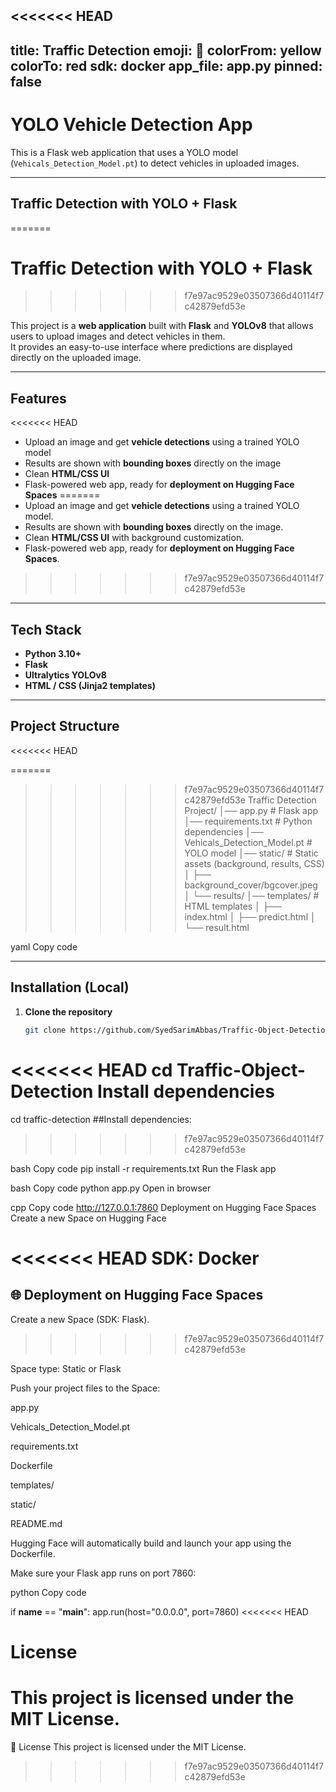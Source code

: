 <<<<<<< HEAD
---
title: Traffic Detection
emoji: 🚗
colorFrom: yellow
colorTo: red
sdk: docker
app_file: app.py
pinned: false
---

#  YOLO Vehicle Detection App

This is a Flask web application that uses a YOLO model (`Vehicals_Detection_Model.pt`) to detect vehicles in uploaded images.

---

##  Traffic Detection with YOLO + Flask
=======
#  Traffic Detection with YOLO + Flask
>>>>>>> f7e97ac9529e03507366d40114f7c42879efd53e

This project is a **web application** built with **Flask** and **YOLOv8** that allows users to upload images and detect vehicles in them.  
It provides an easy-to-use interface where predictions are displayed directly on the uploaded image.

---

##  Features
<<<<<<< HEAD
- Upload an image and get **vehicle detections** using a trained YOLO model  
- Results are shown with **bounding boxes** directly on the image  
- Clean **HTML/CSS UI**  
- Flask-powered web app, ready for **deployment on Hugging Face Spaces**
=======
- Upload an image and get **vehicle detections** using a trained YOLO model.  
- Results are shown with **bounding boxes** directly on the image.  
- Clean **HTML/CSS UI** with background customization.  
- Flask-powered web app, ready for **deployment on Hugging Face Spaces**.  
>>>>>>> f7e97ac9529e03507366d40114f7c42879efd53e

---

##  Tech Stack
- **Python 3.10+**
- **Flask**
- **Ultralytics YOLOv8**
- **HTML / CSS (Jinja2 templates)**

---

##  Project Structure
<<<<<<< HEAD

=======
>>>>>>> f7e97ac9529e03507366d40114f7c42879efd53e
Traffic Detection Project/
│── app.py # Flask app
│── requirements.txt # Python dependencies
│── Vehicals_Detection_Model.pt # YOLO model
│── static/ # Static assets (background, results, CSS)
│ ├── background_cover/bgcover.jpeg
│ └── results/
│── templates/ # HTML templates
│ ├── index.html
│ ├── predict.html
│ └── result.html

yaml
Copy code

---

##  Installation (Local)

1. **Clone the repository**
   ```bash
   git clone https://github.com/SyedSarimAbbas/Traffic-Object-Detection.git
<<<<<<< HEAD
   cd Traffic-Object-Detection
Install dependencies
=======
   cd traffic-detection
##Install dependencies:
>>>>>>> f7e97ac9529e03507366d40114f7c42879efd53e

bash
Copy code
pip install -r requirements.txt
Run the Flask app

bash
Copy code
python app.py
Open in browser

cpp
Copy code
http://127.0.0.1:7860
  Deployment on Hugging Face Spaces
Create a new Space on Hugging Face

<<<<<<< HEAD
SDK: Docker
=======
## 🌐 Deployment on Hugging Face Spaces
Create a new Space (SDK: Flask).
>>>>>>> f7e97ac9529e03507366d40114f7c42879efd53e

Space type: Static or Flask

Push your project files to the Space:

app.py

Vehicals_Detection_Model.pt

requirements.txt

Dockerfile

templates/

static/

README.md

Hugging Face will automatically build and launch your app using the Dockerfile.

Make sure your Flask app runs on port 7860:

python
Copy code

if __name__ == "__main__":
    app.run(host="0.0.0.0", port=7860)
<<<<<<< HEAD
    
# License
This project is licensed under the MIT License.
=======

📜 License
This project is licensed under the MIT License.
>>>>>>> f7e97ac9529e03507366d40114f7c42879efd53e
